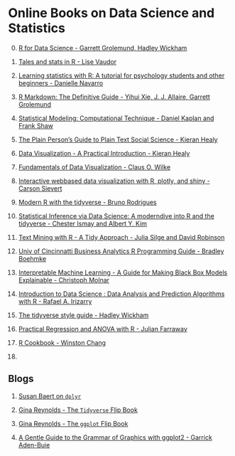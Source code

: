 Online Books on Data Science and Statistics
================

0.  [R for Data Science - Garrett Grolemund, Hadley
    Wickham](https://r4ds.had.co.nz/)

1.  [Tales and stats in R - Lise
    Vaudor](http://perso.ens-lyon.fr/lise.vaudor/grimoireStat/_book/)

2.  [Learning statistics with R: A tutorial for psychology students and
    other beginners - Danielle
    Navarro](https://learningstatisticswithr.com/book/)

3.  [R Markdown: The Definitive Guide - Yihui Xie, J. J. Allaire,
    Garrett Grolemund](https://bookdown.org/yihui/rmarkdown/)

4.  [Statistical Modeling: Computational Technique - Daniel Kaplan and
    Frank Shaw](http://mosaic-web.org/go/SM2-technique/)

5.  [The Plain Person’s Guide to Plain Text Social Science - Kieran
    Healy](http://plain-text.co/index.html#introduction)

6.  [Data Visualization - A Practical Introduction - Kieran
    Healy](https://socviz.co/)

7.  [Fundamentals of Data Visualization - Claus O.
    Wilke](https://serialmentor.com/dataviz/)

8.  [Interactive webbased data visualization with R, plotly, and shiny -
    Carson Sievert](https://plotly-r.com/)

9.  [Modern R with the tidyverse - Bruno
    Rodrigues](https://b-rodrigues.github.io/modern_R/)

10. [Statistical Inference via Data Science: A moderndive into R and the
    tidyverse - Chester Ismay and Albert Y.
    Kim](https://moderndive.com/)

11. [Text Mining with R - A Tidy Approach - Julia Silge and David
    Robinson](https://www.tidytextmining.com/)

12. [Univ of Cincinnatti Business Analytics R Programming Guide -
    Bradley Boehmke](https://uc-r.github.io/)

13. [Interpretable Machine Learning - A Guide for Making Black Box
    Models Explainable - Christoph
    Molnar](https://christophm.github.io/interpretable-ml-book/)

14. [Introduction to Data Science : Data Analysis and Prediction
    Algorithms with R - Rafael A.
    Irizarry](https://rafalab.github.io/dsbook/)

15. [The tidyverse style guide - Hadley
    Wickham](https://style.tidyverse.org/)

16. [Practical Regression and ANOVA with R - Julian
    Farraway](https://cloud.r-project.org/doc/contrib/Faraway-PRA.pdf)

17. [R Cookbook - Winston Chang](http://www.cookbook-r.com/Graphs/)

18. 
## Blogs

1.  [Susan Baert on
    `dplyr`](https://suzanbaert.netlify.com/2018/01/dplyr-tutorial-1/)

2.  [Gina Reynolds - The `Tidyverse` Flip
    Book](https://evamaerey.github.io/tidyverse_in_action/tidyverse_in_action.html#1)

3.  [Gina Reynolds - The `ggplot` Flip
    Book](https://evamaerey.github.io/ggplot_flipbook/ggplot_flipbook_xaringan.html#1)

4.  [ A Gentle Guide to the Grammar of Graphics with ggplot2 - Garrick Aden-Buie](https://gadenbuie.github.io/gentle-ggplot2)
